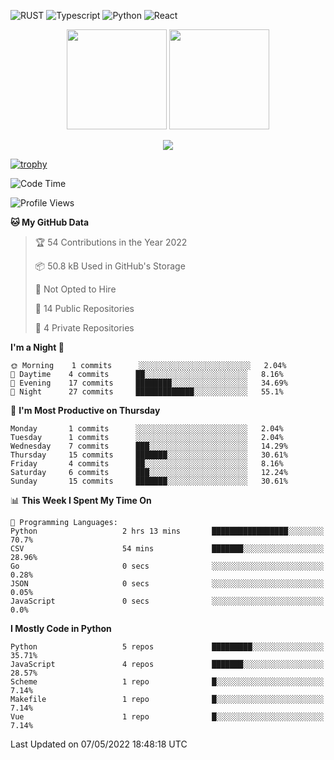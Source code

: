 ![RUST](https://img.shields.io/badge/-Rust-141414?style=flat&logo=rust)
![Typescript](https://img.shields.io/badge/-Typescript-141414?style=flat&logo=typescript)
![Python](https://img.shields.io/badge/-Python-141414?style=flat&logo=python)
![React](https://img.shields.io/badge/-React-141414?style=flat&logo=react)

<p align="center">
  <img height="160" src="https://github-readme-stats.vercel.app/api/top-langs/?username=k4zam1&theme=dracula&hide=html,css,dockerfile,shell,ejs,stylus,javascript&count_private=true&show_icons=true&hide_border=true&layout=compact"/>
  <img height="160" src="https://github-readme-stats.vercel.app/api?username=k4zam1&count_private=true&show_icons=true&theme=dracula&include_all_commits=true&hide_border=true"/>
</p>
<p align="center">
<img src="https://activity-graph.herokuapp.com/graph?username=k4zam1&theme=dracula"/>
</p>

[![trophy](https://github-profile-trophy.vercel.app/?username=k4zam1)](https://github.com/ryo-ma/github-profile-trophy)

<!--START_SECTION:waka-->
![Code Time](http://img.shields.io/badge/Code%20Time-35%20hrs%204%20mins-blue)

![Profile Views](http://img.shields.io/badge/Profile%20Views-0-blue)

**🐱 My GitHub Data** 

> 🏆 54 Contributions in the Year 2022
 > 
> 📦 50.8 kB Used in GitHub's Storage 
 > 
> 🚫 Not Opted to Hire
 > 
> 📜 14 Public Repositories 
 > 
> 🔑 4 Private Repositories  
 > 
**I'm a Night 🦉** 

```text
🌞 Morning    1 commits      ░░░░░░░░░░░░░░░░░░░░░░░░░   2.04% 
🌆 Daytime    4 commits      ██░░░░░░░░░░░░░░░░░░░░░░░   8.16% 
🌃 Evening    17 commits     ████████░░░░░░░░░░░░░░░░░   34.69% 
🌙 Night      27 commits     █████████████░░░░░░░░░░░░   55.1%

```
📅 **I'm Most Productive on Thursday** 

```text
Monday       1 commits      ░░░░░░░░░░░░░░░░░░░░░░░░░   2.04% 
Tuesday      1 commits      ░░░░░░░░░░░░░░░░░░░░░░░░░   2.04% 
Wednesday    7 commits      ███░░░░░░░░░░░░░░░░░░░░░░   14.29% 
Thursday     15 commits     ███████░░░░░░░░░░░░░░░░░░   30.61% 
Friday       4 commits      ██░░░░░░░░░░░░░░░░░░░░░░░   8.16% 
Saturday     6 commits      ███░░░░░░░░░░░░░░░░░░░░░░   12.24% 
Sunday       15 commits     ███████░░░░░░░░░░░░░░░░░░   30.61%

```


📊 **This Week I Spent My Time On** 

```text
💬 Programming Languages: 
Python                   2 hrs 13 mins       █████████████████░░░░░░░░   70.7% 
CSV                      54 mins             ███████░░░░░░░░░░░░░░░░░░   28.96% 
Go                       0 secs              ░░░░░░░░░░░░░░░░░░░░░░░░░   0.28% 
JSON                     0 secs              ░░░░░░░░░░░░░░░░░░░░░░░░░   0.05% 
JavaScript               0 secs              ░░░░░░░░░░░░░░░░░░░░░░░░░   0.0%

```

**I Mostly Code in Python** 

```text
Python                   5 repos             █████████░░░░░░░░░░░░░░░░   35.71% 
JavaScript               4 repos             ███████░░░░░░░░░░░░░░░░░░   28.57% 
Scheme                   1 repo              █░░░░░░░░░░░░░░░░░░░░░░░░   7.14% 
Makefile                 1 repo              █░░░░░░░░░░░░░░░░░░░░░░░░   7.14% 
Vue                      1 repo              █░░░░░░░░░░░░░░░░░░░░░░░░   7.14%

```



 Last Updated on 07/05/2022 18:48:18 UTC
<!--END_SECTION:waka-->
